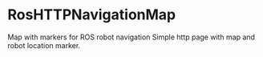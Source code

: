 # RosHTTPNavigationMap
Map with markers for ROS robot navigation
Simple http page with map and robot location marker.
